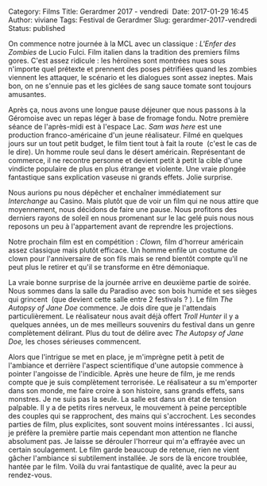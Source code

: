 Category: Films
Title: Gerardmer 2017 - vendredi 
Date: 2017-01-29 16:45
Author: viviane
Tags: Festival de Gerardmer
Slug: gerardmer-2017-vendredi
Status: published

On commence notre journée à la MCL avec un classique : *L'Enfer des
Zombies* de Lucio Fulci. Film italien dans la tradition des premiers
films gores. C'est assez ridicule : les héroïnes sont montrées nues sous
n'importe quel prétexte et prennent des poses pétrifiées quand les
zombies viennent les attaquer, le scénario et les dialogues sont assez
ineptes. Mais bon, on ne s'ennuie pas et les giclées de sang sauce
tomate sont toujours amusantes.

Après ça, nous avons une longue pause déjeuner que nous passons à la
Géromoise avec un repas léger à base de fromage fondu. Notre première
séance de l'après-midi est à l'espace Lac. *Sam was here* est une
production franco-américaine d'un jeune réalisateur. Filmé en quelques
jours sur un tout petit budget, le film tient tout à fait la route
 (c'est le cas de le dire). Un homme roule seul dans le désert
américain. Représentant de commerce, il ne recontre personne et devient
petit à petit la cible d'une vindicte populaire de plus en plus étrange
et violente. Une vraie plongée fantastique sans explication vaseuse ni
grands effets. Jolie surprise.

Nous aurions pu nous dépêcher et enchaîner immédiatement sur
*Interchange* au Casino. Mais plutôt que de voir un film qui ne nous
attire que moyennement, nous décidons de faire une pause. Nous profitons
des derniers rayons de soleil en nous promenant sur le lac gelé puis
nous nous reposons un peu à l'appartement avant de reprendre les
projections.

Notre prochain film est en compétition : *Clown,* film d'horreur
américain assez classique mais plutôt efficace. Un homme enfile un
costume de clown pour l'anniversaire de son fils mais se rend bientôt
compte qu'il ne peut plus le retirer et qu'il se transforme en être
démoniaque.

La vraie bonne surprise de la journée arrive en deuxième partie de
soirée. Nous sommes dans la salle du Paradiso avec son bois humide et
ses sièges qui grincent  (que devient cette salle entre 2 festivals ? ).
Le film *The Autopsy of Jane Doe* commence. Je dois dire que je
l'attendais particulièrement. Le réalisateur nous avait déjà offert
*Troll Hunter* il y a  quelques années, un de mes meilleurs souvenirs du
festival dans un genre complètement délirant. Plus du tout de délire
avec *The Autopsy of Jane Doe,* les choses sérieuses commencent. 

Alors que l'intrigue se met en place, je m'imprègne petit à petit de
l'ambiance et derrière l'aspect scientifique d'une autopsie commence à
pointer l'angoisse de l'indicible. Après une heure de film, je me rends
compte que je suis complètement terrorisée. Le réalisateur a su
m'emporter dans son monde, me faire croire à son histoire, sans grands
effets, sans monstres. Je ne suis pas la seule. La salle est dans un
état de tension palpable. Il y a de petits rires nerveux, le mouvement à
peine perceptible des couples qui se rapprochent, des mains qui
s'accrochent. Les secondes parties de film, plus explicites, sont
souvent moins intéressantes . Ici aussi, je préfère la première partie
mais cependant mon attention ne flanche absolument pas. Je laisse se
dérouler l'horreur qui m'a effrayée avec un certain soulagement. Le film
garde beaucoup de retenue, rien ne vient gâcher l'ambiance si
subtilement installée. Je sors de là encore troublée, hantée par le
film. Voilà du vrai fantastique de qualité, avec la peur au rendez-vous.
